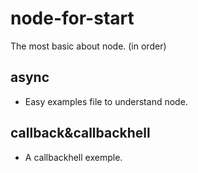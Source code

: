 # node-for-start
The most basic about node. (in order)

## async
- Easy examples file to understand node.

## callback&callbackhell
- A callbackhell exemple.
